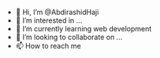 - 👋 Hi, I’m @AbdirashidHaji
- 👀 I’m interested in ...
- 🌱 I’m currently learning  web development
- 💞️ I’m looking to collaborate on ...
- 📫 How to reach me 

